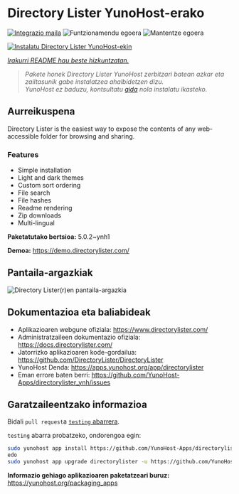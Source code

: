<!--
Ohart ongi: README hau automatikoki sortu da <https://github.com/YunoHost/apps/tree/master/tools/readme_generator>ri esker
EZ editatu eskuz.
-->

# Directory Lister YunoHost-erako

[![Integrazio maila](https://apps.yunohost.org/badge/integration/directorylister)](https://ci-apps.yunohost.org/ci/apps/directorylister/)
![Funtzionamendu egoera](https://apps.yunohost.org/badge/state/directorylister)
![Mantentze egoera](https://apps.yunohost.org/badge/maintained/directorylister)

[![Instalatu Directory Lister YunoHost-ekin](https://install-app.yunohost.org/install-with-yunohost.svg)](https://install-app.yunohost.org/?app=directorylister)

*[Irakurri README hau beste hizkuntzatan.](./ALL_README.md)*

> *Pakete honek Directory Lister YunoHost zerbitzari batean azkar eta zailtasunik gabe instalatzea ahalbidetzen dizu.*  
> *YunoHost ez baduzu, kontsultatu [gida](https://yunohost.org/install) nola instalatu ikasteko.*

## Aurreikuspena

Directory Lister is the easiest way to expose the contents of any web-accessible folder for browsing and sharing.

### Features

- Simple installation
- Light and dark themes
- Custom sort ordering
- File search
- File hashes
- Readme rendering
- Zip downloads
- Multi-lingual


**Paketatutako bertsioa:** 5.0.2~ynh1

**Demoa:** <https://demo.directorylister.com/>

## Pantaila-argazkiak

![Directory Lister(r)en pantaila-argazkia](./doc/screenshots/Screenshot.png)

## Dokumentazioa eta baliabideak

- Aplikazioaren webgune ofiziala: <https://www.directorylister.com/>
- Administratzaileen dokumentazio ofiziala: <https://docs.directorylister.com/>
- Jatorrizko aplikazioaren kode-gordailua: <https://github.com/DirectoryLister/DirectoryLister>
- YunoHost Denda: <https://apps.yunohost.org/app/directorylister>
- Eman errore baten berri: <https://github.com/YunoHost-Apps/directorylister_ynh/issues>

## Garatzaileentzako informazioa

Bidali `pull request`a [`testing` abarrera](https://github.com/YunoHost-Apps/directorylister_ynh/tree/testing).

`testing` abarra probatzeko, ondorengoa egin:

```bash
sudo yunohost app install https://github.com/YunoHost-Apps/directorylister_ynh/tree/testing --debug
edo
sudo yunohost app upgrade directorylister -u https://github.com/YunoHost-Apps/directorylister_ynh/tree/testing --debug
```

**Informazio gehiago aplikazioaren paketatzeari buruz:** <https://yunohost.org/packaging_apps>
